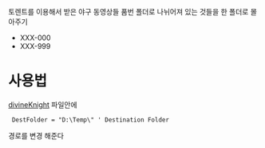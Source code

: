 
토렌트를 이용해서 받은 야구 동영상들 품번 폴더로 나뉘어져 있는 것들을 한 폴더로 몰아주기

- XXX-000
- XXX-999

 # 사용법
 
 [divineKnight](https://github.com/Tm0a/divineKnight/blob/master/divineKnight.vbs) 파일안에 
 ```
  DestFolder = "D:\Temp\" ' Destination Folder
 ```
 
 경로를 변경 해준다
